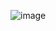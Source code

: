 ![image](https://github.com/Emetegift/movie-seat-booking/assets/104801555/3aeffba6-3407-4491-b61a-9a36eef61c2a)

